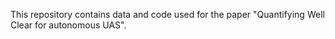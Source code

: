 This repository contains data and code used for the paper "Quantifying Well Clear for autonomous UAS". 
